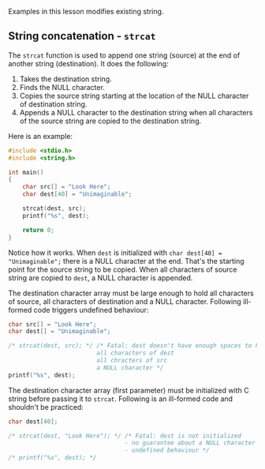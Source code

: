 Examples in this lesson modifies existing string.

## String concatenation - `strcat`

The `strcat` function is used to append one string (source) at the end of another string (destination). It does the following:

1. Takes the destination string.
2. Finds the NULL character.
3. Copies the source string starting at the location of the NULL character of destination string.
4. Appends a NULL character to the destination string when all characters of the source string are copied to the destination string.

Here is an example:

```C runnable
#include <stdio.h>
#include <string.h>

int main()
{
	char src[] = "Look Here";
	char dest[40] = "Unimaginable";

	strcat(dest, src);
	printf("%s", dest);

	return 0;
}
```

Notice how it works. When `dest` is initialized with `char dest[40] = "Unimaginable";` there is a NULL character at the end. That's the starting point for the source string to be copied. When all characters of source string are copied to `dest`, a NULL character is appended.

The destination character array must be large enough to hold all characters of source, all characters of destination and a NULL character. Following ill-formed code triggers undefined behaviour:

```C
char src[] = "Look Here";
char dest[] = "Unimaginable";

/* strcat(dest, src); */ /* Fatal: dest doesn't have enough spaces to hold
						 all characters of dest
						 all chracters of src
						 a NULL character */
printf("%s", dest);
```

The destination character array (first parameter) must be initialized with C string before passing it to `strcat`. Following is an ill-formed code and shouldn't be practiced:

```C
char dest[40];

/* strcat(dest, "Look Here"); */ /* Fatal: dest is not initialized
								 - no guarantee about a NULL character 
								 - undefined behaviour */
/* printf("%s", dest); */
```

